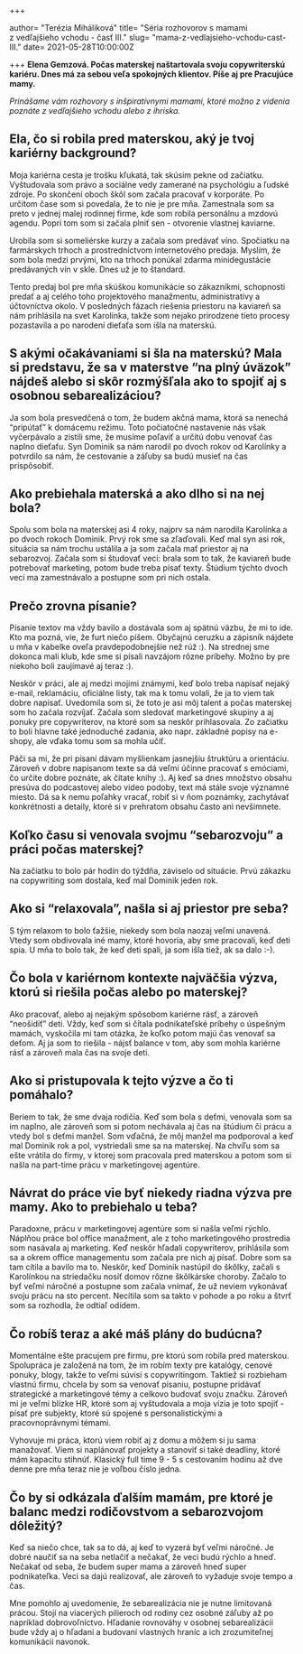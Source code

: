 +++

author= "Terézia Miháliková"
title= "Séria rozhovorov s mamami z&nbsp;vedľajšieho vchodu - časť III."
slug= "mama-z-vedlajsieho-vchodu-cast-III."
date= 2021-05-28T10:00:00Z

+++
**Elena Gemzová. Počas materskej naštartovala svoju copywriterskú kariéru.
Dnes má za sebou veľa spokojných klientov.
Píše aj pre Pracujúce mamy.** 

*Prinášame vám rozhovory s inšpiratívnymi mamami, ktoré možno z&nbsp;videnia poznáte z&nbsp;vedľajšieho vchodu alebo z ihriska.*

<!--more-->


## Ela, čo si robila pred materskou, aký je tvoj kariérny  background?

Moja kariérna cesta je trošku kľukatá, tak skúsim pekne od začiatku. Vyštudovala som právo a sociálne vedy zamerané na psychológiu a ľudské zdroje. 
Po skončení oboch škôl som začala pracovať v korporáte. Po určitom čase som si povedala, že to nie je pre mňa. Zamestnala som sa preto v jednej malej
rodinnej firme, kde som robila personálnu a mzdovú agendu. Popri tom som si začala plniť sen - otvorenie vlastnej kaviarne. 


Urobila som si someliérske kurzy a začala som predávať víno. Spočiatku na farmárskych trhoch a prostredníctvom internetového predaja. Myslím, že som bola 
medzi prvými, kto na trhoch ponúkal zdarma minidegustácie predávaných vín v skle. Dnes už je to štandard. 

Tento predaj bol pre mňa skúškou komunikácie so zákazníkmi, schopnosti predať a aj celého toho projektového manažmentu, administratívy a účtovníctva okolo. V posledných fázach riešenia priestoru na 
kaviareň sa nám prihlásila na svet Karolínka, takže som nejako prirodzene tieto procesy pozastavila a po narodení dieťaťa som išla na materskú.


## S akými očakávaniami si šla na materskú? Mala si predstavu, že sa v materstve “na plný úväzok” nájdeš alebo si skôr rozmýšľala ako to spojiť aj s osobnou sebarealizáciou?

Ja som bola presvedčená o tom, že budem akčná mama, ktorá sa nenechá “pripútať” k domácemu režimu. Toto počiatočné nastavenie nás však 
vyčerpávalo a zistili sme, že musíme poľaviť a určitú dobu venovať čas naplno dieťaťu. Syn Dominik sa nám narodil po dvoch rokov od Karolínky a potvrdilo sa 
nám, že cestovanie a záľuby sa budú musieť na čas prispôsobiť. 

## Ako prebiehala materská a ako dlho si na nej bola?

Spolu som bola na materskej asi 4 roky, najprv sa nám narodila Karolínka a po dvoch rokoch Dominik. Prvý rok sme sa zľaďovali. Keď mal syn asi rok, situácia sa 
nám trochu ustálila a ja som začala mať priestor aj na sebarozvoj. Začala som si študovať veci: brala som to tak, že kaviareň bude potrebovať marketing, potom 
bude treba písať texty. Štúdium týchto dvoch vecí ma zamestnávalo a postupne som pri nich ostala.


## Prečo zrovna písanie?

Písanie textov ma vždy bavilo a dostávala som aj spätnú väzbu, že mi to ide. Kto ma pozná, vie, že furt niečo píšem. Obyčajnú ceruzku a zápisník nájdete
u mňa v kabelke oveľa pravdepodobnejšie než rúž :). Na strednej sme dokonca mali klub, kde sme si písali navzájom rôzne príbehy. Možno by pre niekoho boli 
zaujímavé aj teraz :). 

Neskôr v práci, ale aj medzi mojimi známymi, keď bolo treba napísať nejaký e-mail, reklamáciu, oficiálne listy, tak ma k tomu volali, že 
ja to viem tak dobre napísať. Uvedomila som si, že toto je asi môj talent a počas materskej som ho začala rozvíjať. Začala som sledovať marketingové skupiny a aj
ponuky pre copywriterov, na ktoré som sa neskôr prihlasovala.  Zo začiatku to boli hlavne také jednoduché zadania, ako napr. základné popisy na e-shopy, ale vďaka 
tomu som sa mohla učiť. 

Páči sa mi, že pri písaní dávam myšlienkam jasnejšiu štruktúru a orientáciu. Zároveň v dobre napísanom texte sa dá veľmi účinne pracovať s emóciami, čo určite dobre poznáte, ak čítate knihy :). Aj keď sa dnes množstvo obsahu presúva do podcastovej alebo video podoby, text má stále svoje významné miesto. Dá sa k nemu poľahky vracať, robiť si v ňom poznámky, zachytávať konkrétnosti a detaily, ktoré si v prehratom obsahu často ani nevšimnete. 

## Koľko času si venovala svojmu “sebarozvoju” a práci počas materskej? 

Na začiatku to bolo pár hodín do týždňa, záviselo od situácie. Prvú zákazku na copywriting som dostala, keď mal Dominik jeden rok. 


## Ako si “relaxovala”, našla si aj priestor pre seba?

S tým relaxom to bolo ťažšie, niekedy som bola naozaj veľmi unavená. Vtedy som obdivovala iné mamy, ktoré hovoria, aby sme pracovali, keď deti spia. U mňa to 
bolo tak, že keď deti spali, ja som išla tiež, ak sa dalo :-).

## Čo bola v kariérnom kontexte najväčšia výzva, ktorú si riešila počas alebo po materskej?

Ako pracovať, alebo aj nejakým spôsobom kariérne rásť, a zároveň “neošidiť” deti. Vždy, keď som si čítala podnikateľské príbehy o úspešným mamách, vyskočila mi
tam otázka, že koľko potom majú čas venovať sa deťom. Aj ja som to riešila - nájsť balance v tom, aby som mohla kariérne rásť a zároveň mala čas na svoje deti. 


## Ako si pristupovala k tejto výzve a čo ti pomáhalo?

Beriem to tak, že sme dvaja rodičia. Keď som bola s deťmi, venovala som sa im naplno, ale zároveň som si potom nechávala aj čas na štúdium či prácu a vtedy
bol s deťmi manžel. Som vďačná, že môj manžel ma podporoval a keď mal Dominik rok a pol, vystriedali sme sa na materskej. Na chvíľu som sa ešte vrátila do 
firmy, v ktorej som pracovala pred materskou a potom som si našla na part-time prácu v marketingovej agentúre. 

## Návrat do práce vie byť niekedy riadna výzva pre mamy. Ako to prebiehalo u teba? 

Paradoxne, prácu v marketingovej agentúre som si našla veľmi rýchlo. Náplňou práce bol office manažment, ale z toho marketingového prostredia som nasávala 
aj marketing. Keď neskôr hľadali copywriterov, prihlásila som sa a okrem office managementu som začala pre nich aj písať. Dobre som sa tam cítila a 
bavilo ma to. Neskôr, keď Dominik nastúpil do škôlky, začali s Karolínkou na striedačku nosiť domov rôzne škôlkárske choroby.  Začalo to byť veľmi
náročné a postupne som začala vnímať, že už neviem vykonávať svoju prácu na sto percent. Necítila som sa takto v pohode a po roku a štvrť som sa
rozhodla, že odtiaľ odídem.


## Čo robíš teraz a aké máš plány do budúcna?

Momentálne ešte pracujem pre firmu, pre ktorú som robila pred materskou. Spolupráca je založená na tom, že im robím texty pre katalógy, cenové ponuky, blogy, takže
to veľmi súvisí s copywritingom. Taktiež si rozbieham vlastnú firmu, chcela by som sa venovať písaniu, postupne pridávať strategické a marketingové témy
a celkovo budovať svoju značku. Zároveň mi je veľmi blízke HR, ktoré som aj vyštudovala a moja vízia je toto spojiť - písať pre subjekty, ktoré sú spojené 
s personalistickými a pracovnoprávnymi témami. 

Vyhovuje mi práca, ktorú viem robiť aj z domu a môžem si ju sama manažovať. Viem si naplánovať projekty a stanoviť si také deadliny, ktoré mám kapacitu stihnúť. 
Klasický full time 9 - 5 s cestovaním hodinu až dve denne pre mňa teraz nie je voľbou číslo jedna.


## Čo by si odkázala ďalším mamám, pre ktoré je balanc medzi rodičovstvom a sebarozvojom dôležitý?

Keď sa niečo chce, tak sa to dá, aj keď to vyzerá byť veľmi náročné. Je dobré naučiť sa na seba netlačiť a nečakať, že veci budú rýchlo a hneď. Nečakať od seba, že
budem super mama a zároveň hneď super podnikateľka. Veci sa dajú realizovať, ale zároveň to vyžaduje svoje tempo a čas.  

Mne pomohlo aj uvedomenie, že sebarealizácia nie je nutne limitovaná prácou. Stojí na viacerých pilieroch od rodiny cez osobné záľuby až po napríklad dobrovoľníctvo. Hľadanie rovnováhy v osobnej sebarealizácii bude vždy aj o hľadaní a budovaní vlastných hraníc a ich zrozumiteľnej komunikácii navonok. 
